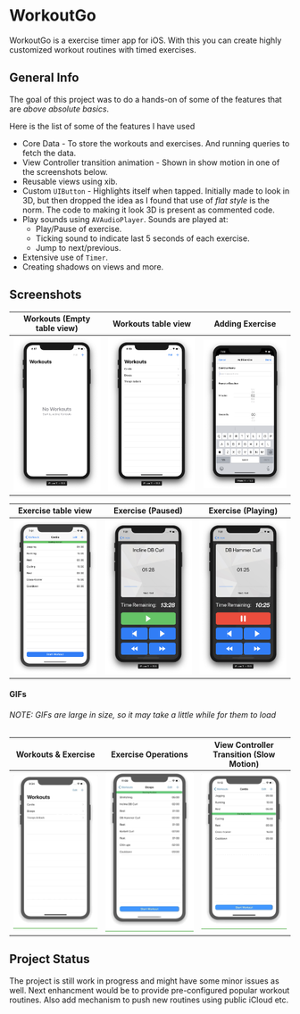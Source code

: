#  WorkoutGo
WorkoutGo is a exercise timer app for iOS. With this you can create highly customized workout routines with timed exercises.

## General Info
The goal of this project was to do a hands-on of some of the features that are *above absolute basics*.

Here is the list of some of the features I have used
* Core Data - To store the workouts and exercises. And running queries to fetch the data.
* View Controller transition animation - Shown in show motion in one of the screenshots below.
* Reusable views using xib.
* Custom ```UIButton``` - Highlights itself when tapped. Initially made to look in 3D, but then dropped the idea as I found that use of *flat style* is the norm. The code to making it look 3D is present as commented code.
* Play sounds using ```AVAudioPlayer```. Sounds are played at:
    * Play/Pause of exercise.
    * Ticking sound to indicate last 5 seconds of each exercise.
    * Jump to next/previous.
* Extensive use of ```Timer```.
* Creating shadows on views and more.

## Screenshots
Workouts (Empty table view)|Workouts table view|Adding Exercise
---|---|---
![No Workouts](./ScreenCaptures/NoWorkouts.png)|![Workouts table](./ScreenCaptures/WorkoutList.png)|![Adding Exercise](./ScreenCaptures/AddExercise.png)

Exercise table view|Exercise (Paused)|Exercise (Playing)
---|---|---
![No Workouts](./ScreenCaptures/ExerciseList.png)|![Workouts table](./ScreenCaptures/Running_Play.png)|![Adding Exercise](./ScreenCaptures/Running_Pause.png)

#### GIFs
###### NOTE: GIFs are large in size, so it may take a little while for them to load
Workouts & Exercise|Exercise Operations|View Controller Transition (Slow Motion)
---|---|---
![GIF of game starting](./ScreenCaptures/SelectWorkouts_ChangeStartPoint.gif)|![GIF of adding more cards](./ScreenCaptures/ExerciseStart_Operations.gif)|![GIF of adding more cards](./ScreenCaptures/Transition_SlowMotion.gif)

## Project Status
The project is still work in progress and might have some minor issues as well.
Next enhancment would be to provide pre-configured popular workout routines. Also add mechanism to push new routines using public iCloud etc.

